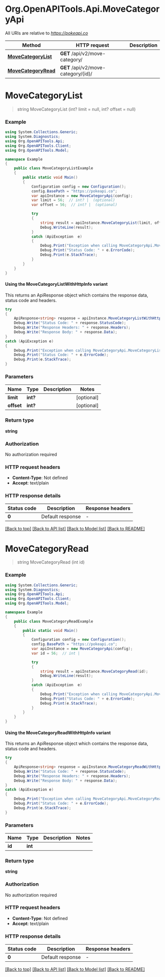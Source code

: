 # Org.OpenAPITools.Api.MoveCategoryApi

All URIs are relative to *https://pokeapi.co*

| Method | HTTP request | Description |
|--------|--------------|-------------|
| [**MoveCategoryList**](MoveCategoryApi.md#movecategorylist) | **GET** /api/v2/move-category/ |  |
| [**MoveCategoryRead**](MoveCategoryApi.md#movecategoryread) | **GET** /api/v2/move-category/{id}/ |  |

<a id="movecategorylist"></a>
# **MoveCategoryList**
> string MoveCategoryList (int? limit = null, int? offset = null)



### Example
```csharp
using System.Collections.Generic;
using System.Diagnostics;
using Org.OpenAPITools.Api;
using Org.OpenAPITools.Client;
using Org.OpenAPITools.Model;

namespace Example
{
    public class MoveCategoryListExample
    {
        public static void Main()
        {
            Configuration config = new Configuration();
            config.BasePath = "https://pokeapi.co";
            var apiInstance = new MoveCategoryApi(config);
            var limit = 56;  // int? |  (optional) 
            var offset = 56;  // int? |  (optional) 

            try
            {
                string result = apiInstance.MoveCategoryList(limit, offset);
                Debug.WriteLine(result);
            }
            catch (ApiException  e)
            {
                Debug.Print("Exception when calling MoveCategoryApi.MoveCategoryList: " + e.Message);
                Debug.Print("Status Code: " + e.ErrorCode);
                Debug.Print(e.StackTrace);
            }
        }
    }
}
```

#### Using the MoveCategoryListWithHttpInfo variant
This returns an ApiResponse object which contains the response data, status code and headers.

```csharp
try
{
    ApiResponse<string> response = apiInstance.MoveCategoryListWithHttpInfo(limit, offset);
    Debug.Write("Status Code: " + response.StatusCode);
    Debug.Write("Response Headers: " + response.Headers);
    Debug.Write("Response Body: " + response.Data);
}
catch (ApiException e)
{
    Debug.Print("Exception when calling MoveCategoryApi.MoveCategoryListWithHttpInfo: " + e.Message);
    Debug.Print("Status Code: " + e.ErrorCode);
    Debug.Print(e.StackTrace);
}
```

### Parameters

| Name | Type | Description | Notes |
|------|------|-------------|-------|
| **limit** | **int?** |  | [optional]  |
| **offset** | **int?** |  | [optional]  |

### Return type

**string**

### Authorization

No authorization required

### HTTP request headers

 - **Content-Type**: Not defined
 - **Accept**: text/plain


### HTTP response details
| Status code | Description | Response headers |
|-------------|-------------|------------------|
| **0** | Default response |  -  |

[[Back to top]](#) [[Back to API list]](../README.md#documentation-for-api-endpoints) [[Back to Model list]](../README.md#documentation-for-models) [[Back to README]](../README.md)

<a id="movecategoryread"></a>
# **MoveCategoryRead**
> string MoveCategoryRead (int id)



### Example
```csharp
using System.Collections.Generic;
using System.Diagnostics;
using Org.OpenAPITools.Api;
using Org.OpenAPITools.Client;
using Org.OpenAPITools.Model;

namespace Example
{
    public class MoveCategoryReadExample
    {
        public static void Main()
        {
            Configuration config = new Configuration();
            config.BasePath = "https://pokeapi.co";
            var apiInstance = new MoveCategoryApi(config);
            var id = 56;  // int | 

            try
            {
                string result = apiInstance.MoveCategoryRead(id);
                Debug.WriteLine(result);
            }
            catch (ApiException  e)
            {
                Debug.Print("Exception when calling MoveCategoryApi.MoveCategoryRead: " + e.Message);
                Debug.Print("Status Code: " + e.ErrorCode);
                Debug.Print(e.StackTrace);
            }
        }
    }
}
```

#### Using the MoveCategoryReadWithHttpInfo variant
This returns an ApiResponse object which contains the response data, status code and headers.

```csharp
try
{
    ApiResponse<string> response = apiInstance.MoveCategoryReadWithHttpInfo(id);
    Debug.Write("Status Code: " + response.StatusCode);
    Debug.Write("Response Headers: " + response.Headers);
    Debug.Write("Response Body: " + response.Data);
}
catch (ApiException e)
{
    Debug.Print("Exception when calling MoveCategoryApi.MoveCategoryReadWithHttpInfo: " + e.Message);
    Debug.Print("Status Code: " + e.ErrorCode);
    Debug.Print(e.StackTrace);
}
```

### Parameters

| Name | Type | Description | Notes |
|------|------|-------------|-------|
| **id** | **int** |  |  |

### Return type

**string**

### Authorization

No authorization required

### HTTP request headers

 - **Content-Type**: Not defined
 - **Accept**: text/plain


### HTTP response details
| Status code | Description | Response headers |
|-------------|-------------|------------------|
| **0** | Default response |  -  |

[[Back to top]](#) [[Back to API list]](../README.md#documentation-for-api-endpoints) [[Back to Model list]](../README.md#documentation-for-models) [[Back to README]](../README.md)

